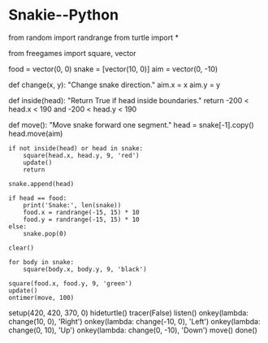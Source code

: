 # Snakie--Python


from random import randrange
from turtle import *

from freegames import square, vector

food = vector(0, 0)
snake = [vector(10, 0)]
aim = vector(0, -10)


def change(x, y):
    "Change snake direction."
    aim.x = x
    aim.y = y


def inside(head):
    "Return True if head inside boundaries."
    return -200 < head.x < 190 and -200 < head.y < 190


def move():
    "Move snake forward one segment."
    head = snake[-1].copy()
    head.move(aim)

    if not inside(head) or head in snake:
        square(head.x, head.y, 9, 'red')
        update()
        return

    snake.append(head)

    if head == food:
        print('Snake:', len(snake))
        food.x = randrange(-15, 15) * 10
        food.y = randrange(-15, 15) * 10
    else:
        snake.pop(0)

    clear()

    for body in snake:
        square(body.x, body.y, 9, 'black')

    square(food.x, food.y, 9, 'green')
    update()
    ontimer(move, 100)


setup(420, 420, 370, 0)
hideturtle()
tracer(False)
listen()
onkey(lambda: change(10, 0), 'Right')
onkey(lambda: change(-10, 0), 'Left')
onkey(lambda: change(0, 10), 'Up')
onkey(lambda: change(0, -10), 'Down')
move()
done()
